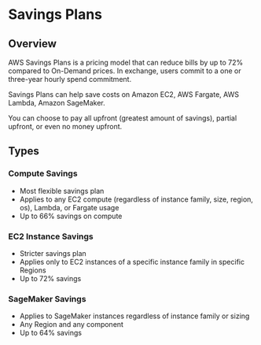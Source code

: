 # Savings Plans

## Overview

AWS Savings Plans is a pricing model that can reduce bills by up to 72% compared to On-Demand prices. In exchange, users commit to a one or three-year hourly spend commitment.

Savings Plans can help save costs on Amazon EC2, AWS Fargate, AWS Lambda, Amazon SageMaker.

You can choose to pay all upfront (greatest amount of savings), partial upfront, or even no money upfront.


## Types

### Compute Savings

- Most flexible savings plan
- Applies to any EC2 compute (regardless of instance family, size, region, os), Lambda, or Fargate usage
- Up to 66% savings on compute

### EC2 Instance Savings
- Stricter savings plan
- Applies only to EC2 instances of a specific instance family in specific Regions
- Up to 72% savings

### SageMaker Savings
- Applies to SageMaker instances regardless of instance family or sizing
- Any Region and any component
- Up to 64% savings

